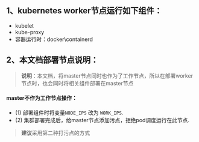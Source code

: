 ## 1、kubernetes worker节点运行如下组件：
- kubelet
- kube-proxy
- 容器运行时：docker\containerd

## 2、本文档部署节点说明：
> **说明**：本文档，将master节点同时也作为了工作节点，所以在部署worker节点时，也会同时将相关组件部署在master节点
#### master不作为工作节点操作：
- (1) 部署组件时将变量`NODE_IPS` 改为 `WORK_IPS`.
- (2) 集群部署完成后，给master节点添加污点，拒绝pod调度运行在此节点.

> **建议**采用第二种打污点的方式
